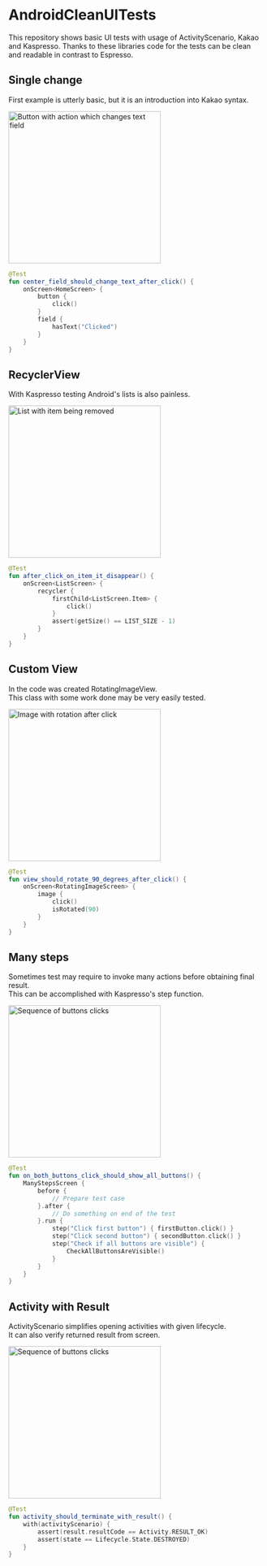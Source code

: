 # AndroidCleanUITests

This repository shows basic UI tests with usage of ActivityScenario, Kakao and Kaspresso. 
Thanks to these libraries code for the tests can be clean and readable in contrast to Espresso.

## Single change

First example is utterly basic, but it is an introduction into Kakao syntax.

<img alt="Button with action which changes text field" src="/single.gif" width="300" />

```kotlin
@Test
fun center_field_should_change_text_after_click() {
    onScreen<HomeScreen> {
        button {
            click()
        }
        field {
            hasText("Clicked")
        }
    }
}
```

## RecyclerView

With Kaspresso testing Android's lists is also painless.

<img alt="List with item being removed" src="/list.gif" width="300" />

```kotlin
@Test
fun after_click_on_item_it_disappear() {
    onScreen<ListScreen> {
        recycler {
            firstChild<ListScreen.Item> {
                click()
            }
            assert(getSize() == LIST_SIZE - 1)
        }
    }
}
```

## Custom View

In the code was created RotatingImageView.  
This class with some work done may be very easily tested.

<img alt="Image with rotation after click" src="/rotating.gif" width="300" />

```kotlin
@Test
fun view_should_rotate_90_degrees_after_click() {
    onScreen<RotatingImageScreen> {
        image {
            click()
            isRotated(90)
        }
    }
}
```

## Many steps

Sometimes test may require to invoke many actions before obtaining final result.  
This can be accomplished with Kaspresso's step function.

<img alt="Sequence of buttons clicks" src="/many.gif" width="300" />

```kotlin
@Test
fun on_both_buttons_click_should_show_all_buttons() {
    ManyStepsScreen {
        before {
            // Prepare test case
        }.after {
            // Do something on end of the test
        }.run {
            step("Click first button") { firstButton.click() }
            step("Click second button") { secondButton.click() }
            step("Check if all buttons are visible") {
                CheckAllButtonsAreVisible()
            }
        }
    }
}
```

## Activity with Result

ActivityScenario simplifies opening activities with given lifecycle.  
It can also verify returned result from screen.

<img alt="Sequence of buttons clicks" src="/result.gif" width="300" />

```kotlin
@Test
fun activity_should_terminate_with_result() {
    with(activityScenario) {
        assert(result.resultCode == Activity.RESULT_OK)
        assert(state == Lifecycle.State.DESTROYED)
    }
}
```
